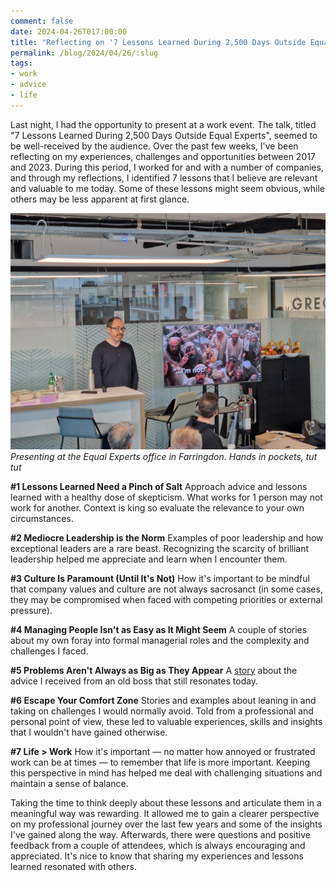 ```yaml
---
comment: false
date: 2024-04-26T017:00:00
title: "Reflecting on '7 Lessons Learned During 2,500 Days Outside Equal Experts'"
permalink: /blog/2024/04/26/:slug
tags:
- work
- advice
- life
---
```


Last night, I had the opportunity to present at a work event. The talk, titled "7 Lessons Learned During 2,500 Days Outside Equal Experts", seemed to be well-received by the audience. Over the past few weeks, I've been reflecting on my experiences, challenges and opportunities between 2017 and 2023. During this period, I worked for and with a number of companies, and through my reflections, I identified 7 lessons that I believe are relevant and valuable to me today. Some of these lessons might seem obvious, while others may be less apparent at first glance.

![](/assets/2024-04-25-talk.jpg)
_Presenting at the Equal Experts office in Farringdon. Hands in pockets, tut tut_

**#1 Lessons Learned Need a Pinch of Salt**
Approach advice and lessons learned with a healthy dose of skepticism. What works for 1 person may not work for another. Context is king so evaluate the relevance to your own circumstances.

**#2 Mediocre Leadership is the Norm**
Examples of poor leadership and how exceptional leaders are a rare beast. Recognizing the scarcity of brilliant leadership helped me appreciate and learn when I encounter them.

**#3 Culture Is Paramount (Until It's Not)**
How it's important to be mindful that company values and culture are not always sacrosanct (in some cases, they may be compromised when faced with competing priorities or external pressure).

**#4 Managing People Isn't as Easy as It Might Seem**
A couple of stories about my own foray into formal managerial roles and the complexity and challenges I faced.

**#5 Problems Aren't Always as Big as They Appear**
A [story](https://rhydlewis.net/blog/2023/2/16/is-your-problem-a-5-minute-problem) about the advice I received from an old boss that still resonates today. 

**#6 Escape Your Comfort Zone**
Stories and examples about leaning in and taking on challenges I would normally avoid. Told from a professional and personal point of view, these led to valuable experiences, skills and insights that I wouldn't have gained otherwise.

**#7 Life > Work**
How it's important — no matter how annoyed or frustrated work can be at times — to remember that life is more important. Keeping this perspective in mind has helped me deal with challenging situations and maintain a sense of balance.

Taking the time to think deeply about these lessons and articulate them in a meaningful way was rewarding. It allowed me to gain a clearer perspective on my professional journey over the last few years and some of the insights I've gained along the way. Afterwards, there were questions and positive feedback from a couple of attendees, which is always encouraging and appreciated. It's nice to know that sharing my experiences and lessons learned resonated with others.
